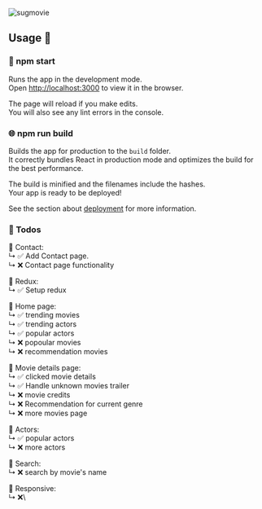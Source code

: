 ![sugmovie](https://user-images.githubusercontent.com/62483343/112029557-aa361580-8b39-11eb-8efd-bb73ab1e017d.png)

## Usage 🔧

### 🚀 npm start

Runs the app in the development mode.\
Open [http://localhost:3000](http://localhost:3000) to view it in the browser.

The page will reload if you make edits.\
You will also see any lint errors in the console.

### 🌐 npm run build

Builds the app for production to the `build` folder.\
It correctly bundles React in production mode and optimizes the build for the best performance.

The build is minified and the filenames include the hashes.\
Your app is ready to be deployed!

See the section about [deployment](https://facebook.github.io/create-react-app/docs/deployment) for more information.

### 📝 Todos
  🎯 Contact:\
      ↳ ✅ Add Contact page.\
      ↳ ❌ Contact page functionality

  🎯 Redux:\
      ↳ ✅ Setup redux

  🎯 Home page:\
      ↳ ✅ trending movies\
      ↳ ✅ trending actors\
      ↳ ✅ popular actors\
      ↳ ❌ popoular movies\
      ↳ ❌ recommendation movies
      
  🎯 Movie details page:\
      ↳ ✅ clicked movie details\
      ↳ ✅ Handle unknown movies trailer\
      ↳ ❌ movie credits\
      ↳ ❌ Recommendation for current genre\
      ↳ ❌ more movies page

  🎯 Actors:\
      ↳ ✅ popular actors\
      ↳ ❌ more actors

  🎯 Search:\
      ↳ ❌ search by movie's name

  🎯 Responsive:\
      ↳ ❌\
